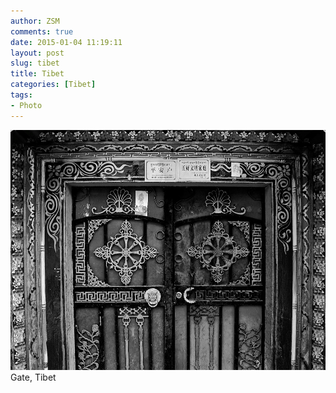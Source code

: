 ```yaml
---
author: ZSM
comments: true
date: 2015-01-04 11:19:11
layout: post
slug: tibet
title: Tibet
categories: [Tibet]
tags:
- Photo
---
```

![Australia](/public/thumb/tibet6.jpg)
Gate, Tibet